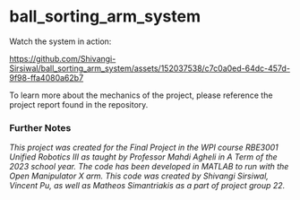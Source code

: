 # ball_sorting_arm_system

Watch the system in action:

https://github.com/Shivangi-Sirsiwal/ball_sorting_arm_system/assets/152037538/c7c0a0ed-64dc-457d-9f98-ffa4080a62b7

To learn more about the mechanics of the project, please reference the project report found in the repository.


### Further Notes

*This project was created for the Final Project in the WPI course RBE3001 Unified Robotics III as taught by Professor Mahdi Agheli in A Term of the 2023 school year. The code has been developed in MATLAB to run with the Open Manipulator X arm. This code was created by Shivangi Sirsiwal, Vincent Pu, as well as Matheos Simantriakis as a part of project group 22.*

